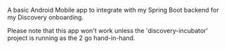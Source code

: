 A basic Android Mobile app to integrate with my Spring Boot backend for my Discovery onboarding.

Please note that this app won't work unless the 'discovery-incubator' project is running as the 2 go hand-in-hand.
